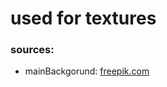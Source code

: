 # used for textures

### sources:
- mainBackgorund: [freepik.com](https://www.freepik.com/free-vector/empty-background-nature-park-scenery_11701923.htm#page=1&query=cartoon%20landscapes%20background&position=9)
